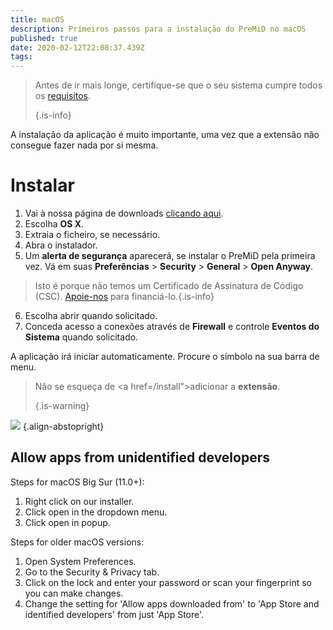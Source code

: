 ```yaml
---
title: macOS
description: Primeiros passos para a instalação do PreMiD no macOS
published: true
date: 2020-02-12T22:08:37.439Z
tags:
---
```


> Antes de ir mais longe, certifique-se que o seu sistema cumpre todos os [requisitos](/install/requirements). 
> 
> {.is-info}

A instalação da aplicação é muito importante, uma vez que a extensão não consegue fazer nada por si mesma.

# Instalar
1. Vai à nossa página de downloads [clicando aqui](https://premid.app/downloads).
2. Escolha **OS X**.
3. Extraia o ficheiro, se necessário.
4. Abra o instalador.
5. Um **alerta de segurança** aparecerá, se instalar o PreMiD pela primeira vez. Vá em suas **Preferências** > **Security** > **General** > **Open Anyway**.
> Isto é porque não temos um Certificado de Assinatura de Código (CSC). [Apoie-nos](https://www.patreon.com/Timeraa) para financiá-lo.{.is-info}
6. Escolha abrir quando solicitado.
7. Conceda acesso a conexões através de **Firewall** e controle **Eventos do Sistema** quando solicitado.

A aplicação irá iniciar automaticamente. Procure o símbolo na sua barra de menu.

> Não se esqueça de <a href=/install">adicionar a **extensão**</a>. 
> 
> {.is-warning}

![](https://img.icons8.com/color/2x/mac-logo.png) {.align-abstopright}

## Allow apps from unidentified developers
Steps for macOS Big Sur (11.0+):
1. Right click on our installer.
2. Click open in the dropdown menu.
3. Click open in popup.

Steps for older macOS versions:
1. Open System Preferences.
2. Go to the Security & Privacy tab.
3. Click on the lock and enter your password or scan your fingerprint so you can make changes.
4. Change the setting for 'Allow apps downloaded from' to 'App Store and identified developers' from just 'App Store'.